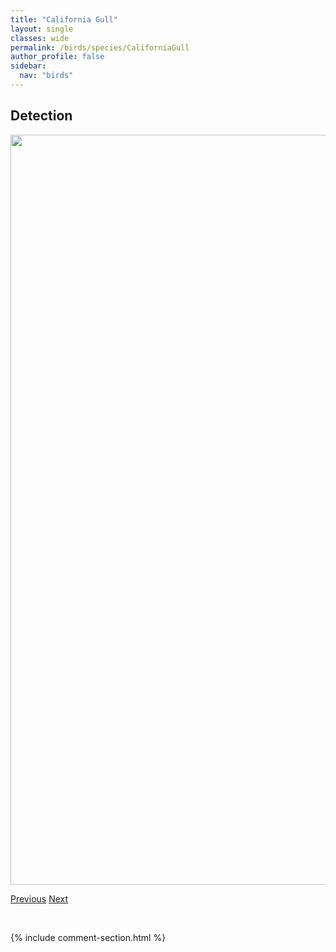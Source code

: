 ```yaml
---
title: "California Gull"
layout: single
classes: wide
permalink: /birds/species/CaliforniaGull
author_profile: false
sidebar:
  nav: "birds"
---
```


<h2>Detection</h2>

<a href="https://drive.google.com/uc?export=view&id=1sum4N63Rnv9ARRCuPzgagRNgWbkQfRJb">
<img src="https://drive.google.com/uc?export=view&id=1sum4N63Rnv9ARRCuPzgagRNgWbkQfRJb" height = "1200" width = "800">
</a>

<a href="/birds/species/BluewingedTeal/" class="pagination--pager" title="Blue-winged Teal">Previous</a> <a href="/birds/species/CanadaGoose/" class="pagination--pager" title="Canada Goose">Next</a>

<p>&nbsp;</p>

{% include comment-section.html %}
